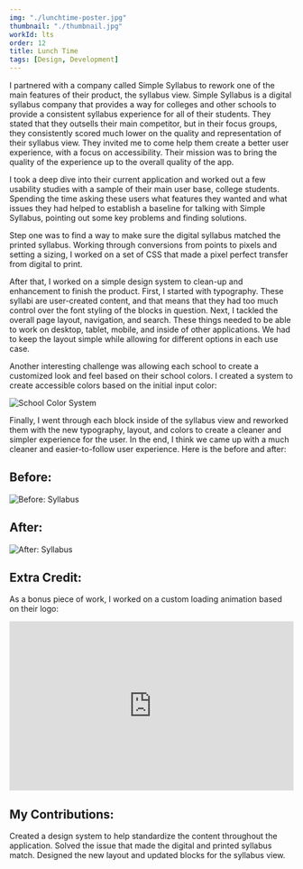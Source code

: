 ```yaml
---
img: "./lunchtime-poster.jpg"
thumbnail: "./thumbnail.jpg"
workId: lts
order: 12
title: Lunch Time
tags: [Design, Development]
---
```


I partnered with a company called Simple Syllabus to rework one of the main features of their product, the syllabus view. Simple Syllabus is a digital syllabus company that provides a way for colleges and other schools to provide a consistent syllabus experience for all of their students. They stated that they outsells their main competitor, but in their focus groups, they consistently scored much lower on the quality and representation of their syllabus view. They invited me to come help them create a better user experience, with a focus on accessibility. Their mission was to bring the quality of the experience up to the overall quality of the app.

I took a deep dive into their current application and worked out a few usability studies with a sample of their main user base, college students. Spending the time asking these users what features they wanted and what issues they had helped to establish a baseline for talking with Simple Syllabus, pointing out some key problems and finding solutions.

Step one was to find a way to make sure the digital syllabus matched the printed syllabus. Working through conversions from points to pixels and setting a sizing, I worked on a set of CSS that made a pixel perfect transfer from digital to print.

After that, I worked on a simple design system to clean-up and enhancement to finish the product. First, I started with typography. These syllabi are user-created content, and that means that they had too much control over the font styling of the blocks in question. Next, I tackled the overall page layout, navigation, and search. These things needed to be able to work on desktop, tablet, mobile, and inside of other applications. We had to keep the layout simple while allowing for different options in each use case.

Another interesting challenge was allowing each school to create a customized look and feel based on their school colors. I created a system to create accessible colors based on the initial input color:

![School Color System](./ss-colors.jpg)

Finally, I went through each block inside of the syllabus view and reworked them with the new typography, layout, and colors to create a cleaner and simpler experience for the user. In the end, I think we came up with a much cleaner and easier-to-follow user experience. Here is the before and after:

## Before:
![Before: Syllabus](./ss-before.jpg)

## After:
![After: Syllabus](./ss-after.jpg)

## Extra Credit:
As a bonus piece of work, I worked on a custom loading animation based on their logo:
<iframe height="300" style="width: 100%;" scrolling="no" title="SS Loading... Official" src="https://codepen.io/davidleininger/embed/7147dfc450330556e6a3f7e295362b1d?default-tab=result&theme-id=dark" frameborder="no" loading="lazy" allowtransparency="true" allowfullscreen="true">
  See the Pen <a href="https://codepen.io/davidleininger/pen/7147dfc450330556e6a3f7e295362b1d">
  SS Loading... Official</a> by David Leininger (<a href="https://codepen.io/davidleininger">@davidleininger</a>)
  on <a href="https://codepen.io">CodePen</a>.
</iframe>

## My Contributions:
Created a design system to help standardize the content throughout the application. Solved the issue that made the digital and printed syllabus match. Designed the new layout and updated blocks for the syllabus view.
